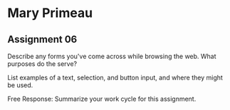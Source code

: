 # Mary Primeau
## Assignment 06

Describe any forms you've come across while browsing the web. What purposes do the serve?


List examples of a text, selection, and button input, and where they might be used.


Free Response: Summarize your work cycle for this assignment.
